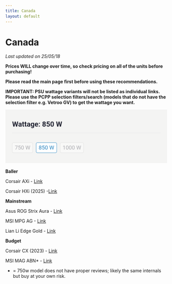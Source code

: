 ```yaml
---
title: Canada
layout: default
---
```


# Canada

*Last updated on 25/05/18*

**Prices WILL change over time, so check pricing on all of the units before purchasing!**

**Please read the main page first before using these recommendations.**

**IMPORTANT: PSU wattage variants will not be listed as individual links. Please use the PCPP selection filters/search (models that do not have the selection filter e.g. Vetroo GV) to get the wattage you want.**

![wattageselection](Screenshot_20250506-224510.png)

**Baller**

Corsair AXi - [Link](https://ca.pcpartpicker.com/product/cJbwrH/corsair-ax1600i-1600-w-80-titanium-certified-fully-modular-atx-power-supply-cp-9020087-na)

Corsair HXi (2025) -[Link](https://ca.pcpartpicker.com/product/ghjv6h/corsair-hx1200i-2025-1200-w-80-platinum-certified-fully-modular-atx-power-supply-cp-9020307-na)

**Mainstream**

Asus ROG Strix Aura - [Link](https://ca.pcpartpicker.com/product/Rystt6/asus-rog-strix-aura-edition-850-w-80-gold-certified-fully-modular-atx-power-supply-rog-strix-850g-aura-gaming)

MSI MPG AG - [Link](https://ca.pcpartpicker.com/product/nhC48d/msi-mpg-a850g-pcie5-850-w-80-gold-certified-fully-modular-atx-power-supply-mpg-a850g-pcie5)

Lian Li Edge Gold - [Link](https://ca.pcpartpicker.com/product/XTBFf7/lian-li-edge-gold-850-w-80-gold-certified-fully-modular-atx-power-supply-eg0850g-black)

**Budget**

Corsair CX (2023) - [Link](https://ca.pcpartpicker.com/product/nNTZxr/corsair-cx-2023-650-w-80-bronze-certified-atx-power-supply-cp-9020278-na)

MSI MAG ABN* - [Link](https://ca.pcpartpicker.com/product/8LNxFT/msi-mag-a-bn-650-w-80-bronze-certified-atx-power-supply-mag-a650bn)

* = 750w model does not have proper reviews; likely the same internals but buy at your own risk.
